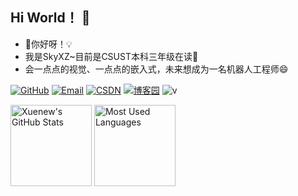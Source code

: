 ## Hi World！ 👋
- 🔭你好呀！💡
- 我是SkyXZ~目前是CSUST本科三年级在读🍗
- 会一点点的视觉、一点点的嵌入式，未来想成为一名机器人工程师😄
  
[![GitHub](https://img.shields.io/badge/GitHub-181717?style=flat-square&logo=github&logoColor=white)](https://github.com/xiongqi123123)
[![Email](https://img.shields.io/badge/QQEmail-ea4335?style=flat-square&logo=Mail.Ru)](157717270@qq.com)
[![CSDN](https://img.shields.io/badge/CSDN-SkyXZ~-red.svg)](https://blog.csdn.net/xiongqi123123?spm=1000.2115.3001.5343)
[![博客园](https://img.shields.io/badge/cnblogs-SkyXZ-blue.svg)](https://blog.csdn.net/xiongqi123123?spm=1000.2115.3001.5343)
![v](https://views.whatilearened.today/views/github/Xuenew/views.svg)


<img height="130px" src="https://github-readme-stats.vercel.app/api?username=xiongqi123123&hide_title=true&show_icons=true&hide=issues&include_all_commits=true&count_private=true&theme=graywhite&hide_border=true&bg_color=45,ff7979,ffd479,fffc79,73fa79" alt="Xuenew's GitHub Stats"> <img height="130px" src="https://github-readme-stats.vercel.app/api/top-langs?username=xiongqi123123&hide_title=true&layout=compact&theme=graywhite&hide_border=true&bg_color=45,fffc79,73fa79,75f0db" alt="Most Used Languages">


<!--
**xiongqi123123/xiongqi123123** is a ✨ _special_ ✨ repository because its `README.md` (this file) appears on your GitHub profile.

Here are some ideas to get you started:

- 🔭 I’m currently working on ...
- 🌱 I’m currently learning ...
- 👯 I’m looking to collaborate on ...
- 🤔 I’m looking for help with ...
- 💬 Ask me about ...
- 📫 How to reach me: ...
- 😄 Pronouns: ...
- ⚡ Fun fact: ...
-->
